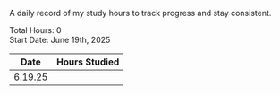 A daily record of my study hours to track progress and stay consistent.

Total Hours: 0  
Start Date: June 19th, 2025

| **Date** | **Hours Studied** |
| -------- | ----------------- |
| 6.19.25  |                   |




